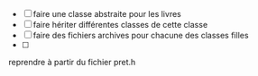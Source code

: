 * [ ] faire une classe abstraite pour les livres
* [ ] faire hériter différentes classes de cette classe
* [ ] faire des fichiers archives pour chacune des classes filles
* [ ]

reprendre à partir du fichier pret.h
